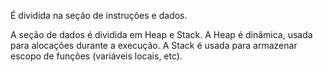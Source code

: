 
É dividida na seção de instruções e dados.


A seção de dados é dividida em Heap e Stack.
A Heap é dinâmica, usada para alocações durante a execução.
A Stack é usada para armazenar escopo de funções (variáveis locais, etc).